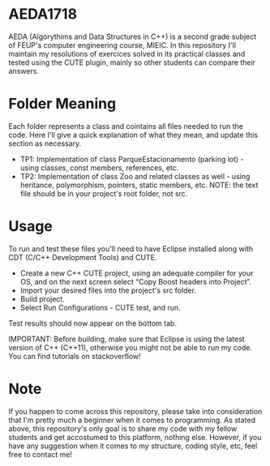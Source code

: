 # AEDA1718

AEDA (Algorythims and Data Structures in C++) is a second grade subject of FEUP's computer engineering course, MIEIC. In this repository I'll maintain my resolutions of exercices solved in its practical classes and tested using the CUTE plugin, mainly so other students can compare their answers.

# Folder Meaning

Each folder represents a class and cointains all files needed to run the code. Here I'll give a quick explanation of what they mean, and update this section as necessary.

- TP1: Implementation of class ParqueEstacionamento (parking lot) - using classes, const members, references, etc.
- TP2: Implementation of class Zoo and related classes as well - using heritance, polymorphism, pointers, static members, etc. NOTE: the text file should be in your project's root folder, not src.

# Usage

To run and test these files you'll need to have Eclipse installed along with CDT (C/C++ Development Tools) and CUTE.
- Create a new C++ CUTE project, using an adequate compiler for your OS, and on the next screen select “Copy Boost headers into Project”.
 - Import your desired files into the project's src folder.
 - Build project.
 - Select Run Configurations - CUTE test, and run.

Test results should now appear on the bottom tab.

IMPORTANT: Before building, make sure that Eclipse is using the latest version of C++ (C++11), otherwise you might not be able to run my code. You can find tutorials on stackoverflow! 

# Note

If you happen to come across this repository, please take into consideration that I'm pretty much a beginner when it comes to programming. As stated above, this repository's only goal is to share my code with my fellow students and get accostumed to this platform, nothing else. However, if you have any suggestion when it comes to my structure, coding style, etc, feel free to contact me!

